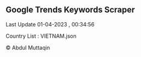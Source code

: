 

## Google Trends Keywords Scraper 
 
Last Update 01-04-2023 , 00:34:56

Country List :
VIETNAM.json



© Abdul Muttaqin 
